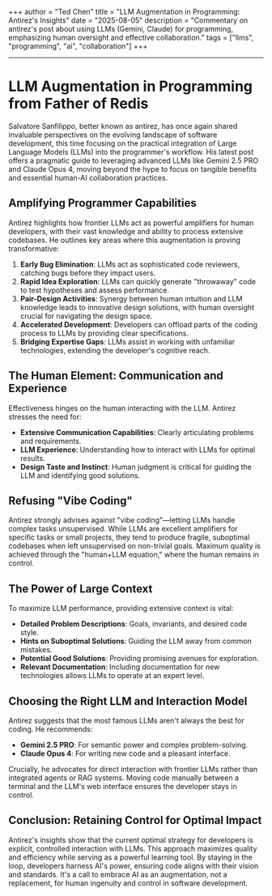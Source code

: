 +++
author = "Ted Chen"
title = "LLM Augmentation in Programming: Antirez's Insights"
date = "2025-08-05"
description = "Commentary on antirez's post about using LLMs (Gemini, Claude) for programming, emphasizing human oversight and effective collaboration."
tags = ["llms", "programming", "ai", "collaboration"]
+++

---

# LLM Augmentation in Programming from Father of Redis

Salvatore Sanfilippo, better known as antirez, has once again shared invaluable perspectives on the evolving landscape of software development, this time focusing on the practical integration of Large Language Models (LLMs) into the programmer's workflow. His latest post offers a pragmatic guide to leveraging advanced LLMs like Gemini 2.5 PRO and Claude Opus 4, moving beyond the hype to focus on tangible benefits and essential human-AI collaboration practices.

## Amplifying Programmer Capabilities

Antirez highlights how frontier LLMs act as powerful amplifiers for human developers, with their vast knowledge and ability to process extensive codebases. He outlines key areas where this augmentation is proving transformative:

1.  **Early Bug Elimination**: LLMs act as sophisticated code reviewers, catching bugs before they impact users.
2.  **Rapid Idea Exploration**: LLMs can quickly generate "throwaway" code to test hypotheses and assess performance.
3.  **Pair-Design Activities**: Synergy between human intuition and LLM knowledge leads to innovative design solutions, with human oversight crucial for navigating the design space.
4.  **Accelerated Development**: Developers can offload parts of the coding process to LLMs by providing clear specifications.
5.  **Bridging Expertise Gaps**: LLMs assist in working with unfamiliar technologies, extending the developer's cognitive reach.

## The Human Element: Communication and Experience

Effectiveness hinges on the human interacting with the LLM. Antirez stresses the need for:

*   **Extensive Communication Capabilities**: Clearly articulating problems and requirements.
*   **LLM Experience**: Understanding how to interact with LLMs for optimal results.
*   **Design Taste and Instinct**: Human judgment is critical for guiding the LLM and identifying good solutions.

## Refusing "Vibe Coding"

Antirez strongly advises against "vibe coding"—letting LLMs handle complex tasks unsupervised. While LLMs are excellent amplifiers for specific tasks or small projects, they tend to produce fragile, suboptimal codebases when left unsupervised on non-trivial goals. Maximum quality is achieved through the "human+LLM equation," where the human remains in control.

## The Power of Large Context

To maximize LLM performance, providing extensive context is vital:

*   **Detailed Problem Descriptions**: Goals, invariants, and desired code style.
*   **Hints on Suboptimal Solutions**: Guiding the LLM away from common mistakes.
*   **Potential Good Solutions**: Providing promising avenues for exploration.
*   **Relevant Documentation**: Including documentation for new technologies allows LLMs to operate at an expert level.

## Choosing the Right LLM and Interaction Model

Antirez suggests that the most famous LLMs aren't always the best for coding. He recommends:

*   **Gemini 2.5 PRO**: For semantic power and complex problem-solving.
*   **Claude Opus 4**: For writing new code and a pleasant interface.

Crucially, he advocates for direct interaction with frontier LLMs rather than integrated agents or RAG systems. Moving code manually between a terminal and the LLM's web interface ensures the developer stays in control.

## Conclusion: Retaining Control for Optimal Impact

Antirez's insights show that the current optimal strategy for developers is explicit, controlled interaction with LLMs. This approach maximizes quality and efficiency while serving as a powerful learning tool. By staying in the loop, developers harness AI's power, ensuring code aligns with their vision and standards. It's a call to embrace AI as an augmentation, not a replacement, for human ingenuity and control in software development.
